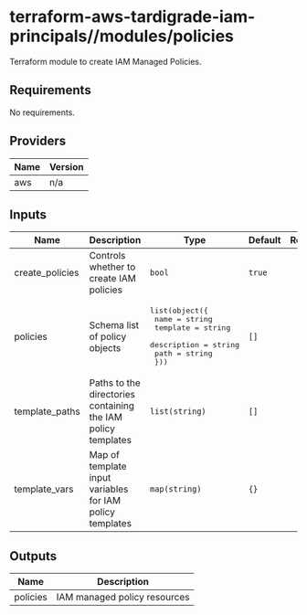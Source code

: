 # terraform-aws-tardigrade-iam-principals//modules/policies

Terraform module to create IAM Managed Policies.


<!-- BEGIN TFDOCS -->
## Requirements

No requirements.

## Providers

| Name | Version |
|------|---------|
| aws | n/a |

## Inputs

| Name | Description | Type | Default | Required |
|------|-------------|------|---------|:--------:|
| create\_policies | Controls whether to create IAM policies | `bool` | `true` | no |
| policies | Schema list of policy objects | <pre>list(object({<br>    name        = string<br>    template    = string<br>    description = string<br>    path        = string<br>  }))</pre> | `[]` | no |
| template\_paths | Paths to the directories containing the IAM policy templates | `list(string)` | `[]` | no |
| template\_vars | Map of template input variables for IAM policy templates | `map(string)` | `{}` | no |

## Outputs

| Name | Description |
|------|-------------|
| policies | IAM managed policy resources |

<!-- END TFDOCS -->
